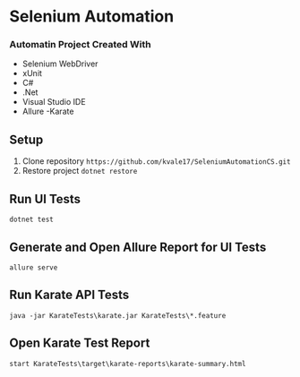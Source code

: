 # Selenium Automation 

### Automatin Project Created With
- Selenium WebDriver
- xUnit
- C#
- .Net
- Visual Studio IDE
- Allure
-Karate

## Setup
1. Clone repository ``https://github.com/kvale17/SeleniumAutomationCS.git``
2. Restore project ``dotnet restore``

## Run UI Tests
``dotnet test``

## Generate and Open Allure Report for UI Tests
``allure serve``

## Run Karate API Tests
```java -jar KarateTests\karate.jar KarateTests\*.feature```

## Open Karate Test Report
```start KarateTests\target\karate-reports\karate-summary.html```
